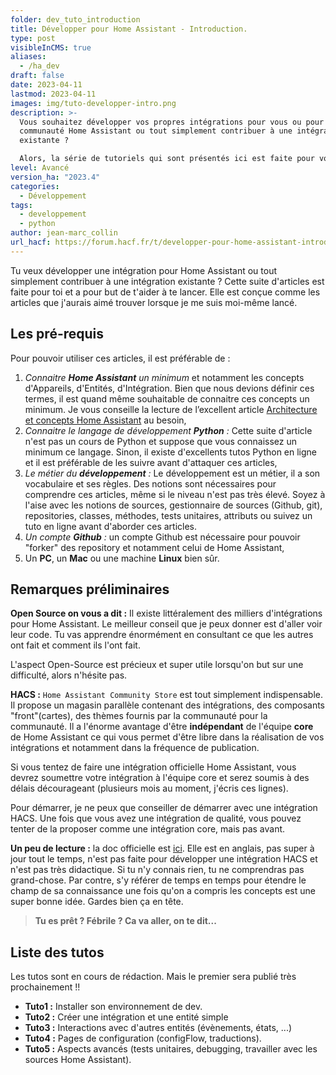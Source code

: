 ```yaml
---
folder: dev_tuto_introduction
title: Développer pour Home Assistant - Introduction.
type: post
visibleInCMS: true
aliases:
  - /ha_dev
draft: false
date: 2023-04-11
lastmod: 2023-04-11
images: img/tuto-developper-intro.png
description: >-
  Vous souhaitez développer vos propres intégrations pour vous ou pour la
  communauté Home Assistant ou tout simplement contribuer à une intégration
  existante ?

  Alors, la série de tutoriels qui sont présentés ici est faite pour vous.
level: Avancé
version_ha: "2023.4"
categories:
  - Développement
tags:
  - developpement
  - python
author: jean-marc_collin
url_hacf: https://forum.hacf.fr/t/developper-pour-home-assistant-introduction/22780
---
```

Tu veux développer une intégration pour Home Assistant ou tout simplement contribuer à une intégration existante ? Cette suite d'articles est faite pour toi et a pour but de t'aider à te lancer. Elle est conçue comme les articles que j'aurais aimé trouver lorsque je me suis moi-même lancé.

## Les pré-requis

Pour pouvoir utiliser ces articles, il est préférable de :

1. *Connaitre **Home Assistant** un minimum* et notamment les concepts d'Appareils, d'Entités, d'Intégration. Bien que nous devions définir ces termes, il est quand même souhaitable de connaitre ces concepts un minimum.
   Je vous conseille la lecture de l’excellent article [Architecture et concepts Home Assistant](/blog/ha-concepts-architecture/) au besoin,
2. *Connaitre le langage de développement **Python** :* Cette suite d'article n'est pas un cours de Python et suppose que vous connaissez un minimum ce langage. Sinon, il existe d'excellents tutos Python en ligne et il est préférable de les suivre avant d'attaquer ces articles,
3. *Le métier du **développement** :* Le développement est un métier, il a son vocabulaire et ses règles. Des notions sont nécessaires pour comprendre ces articles, même si le niveau n'est pas très élevé. Soyez à l'aise avec les notions de sources, gestionnaire de sources (Github, git), repositories, classes, méthodes, tests unitaires, attributs ou suivez un tuto en ligne avant d'aborder ces articles.
4. *Un compte **Github** :* un compte Github est nécessaire pour pouvoir "forker" des repository et notamment celui de Home Assistant,
5. Un **PC**, un **Mac** ou une machine **Linux** bien sûr.

## Remarques préliminaires

**Open Source on vous a dit :** Il existe littéralement des milliers d'intégrations pour Home Assistant. Le meilleur conseil que je peux donner est d'aller voir leur code. Tu vas apprendre énormément en consultant ce que les autres ont fait et comment ils l'ont fait. 

L'aspect Open-Source est précieux et super utile lorsqu'on but sur une difficulté, alors n'hésite pas.

**HACS :** `Home Assistant Community Store` est tout simplement indispensable. Il propose un magasin parallèle contenant des intégrations, des composants "front"(cartes), des thèmes fournis par la communauté pour la communauté. Il a l'énorme avantage d'être **indépendant** de l'équipe **core** de Home Assistant ce qui vous permet d'être libre dans la réalisation de vos intégrations et notamment dans la fréquence de publication. 

Si vous tentez de faire une intégration officielle Home Assistant, vous devrez soumettre votre intégration à l'équipe core et serez soumis à des délais décourageant (plusieurs mois au moment, j'écris ces lignes). 

Pour démarrer, je ne peux que conseiller de démarrer avec une intégration HACS. Une fois que vous avez une intégration de qualité, vous pouvez tenter de la proposer comme une intégration core, mais pas avant.

**Un peu de lecture :** la doc officielle est [ici](https://developers.home-assistant.io/). Elle est en anglais, pas super à jour tout le temps, n'est pas faite pour développer une intégration HACS et n'est pas très didactique. Si tu n'y connais rien, tu ne comprendras pas grand-chose. Par contre, s'y référer de temps en temps pour étendre le champ de sa connaissance une fois qu'on a compris les concepts est une super bonne idée. Gardes bien ça en tête.

> **Tu es prêt ? Fébrile ? Ca va aller, on te dit...**

## Liste des tutos

Les tutos sont en cours de rédaction. Mais le premier sera publié très prochainement !!

* **Tuto1 :** Installer son environnement de dev.
* **Tuto2 :** Créer une intégration et une entité simple
* **Tuto3 :** Interactions avec d'autres entités (évènements, états, ...)
* **Tuto4 :** Pages de configuration (configFlow, traductions).
* **Tuto5 :** Aspects avancés (tests unitaires, debugging, travailler avec les sources Home Assistant).